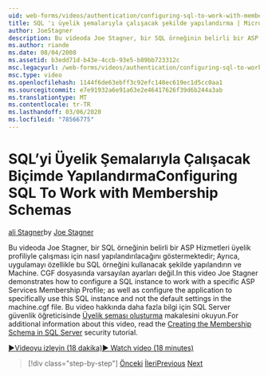 ```yaml
---
uid: web-forms/videos/authentication/configuring-sql-to-work-with-membership-schemas
title: SQL 'ı üyelik şemalarıyla çalışacak şekilde yapılandırma | Microsoft Docs
author: JoeStagner
description: Bu videoda Joe Stagner, bir SQL örneğinin belirli bir ASP Hizmetleri üyelik profiliyle çalışması için nasıl yapılandırılacağını göstermektedir; Ayrıca, Uygula...
ms.author: riande
ms.date: 08/04/2008
ms.assetid: b3edd71d-b43e-4ccb-93e5-b89bb723312c
msc.legacyurl: /web-forms/videos/authentication/configuring-sql-to-work-with-membership-schemas
msc.type: video
ms.openlocfilehash: 1144f6de63ebff3c92efc148ec619ec1d5cc0aa1
ms.sourcegitcommit: e7e91932a6e91a63e2e46417626f39d6b244a3ab
ms.translationtype: MT
ms.contentlocale: tr-TR
ms.lasthandoff: 03/06/2020
ms.locfileid: "78566775"
---
```

# <a name="configuring-sql-to-work-with-membership-schemas"></a><span data-ttu-id="00dde-103">SQL’yi Üyelik Şemalarıyla Çalışacak Biçimde Yapılandırma</span><span class="sxs-lookup"><span data-stu-id="00dde-103">Configuring SQL To Work with Membership Schemas</span></span>

<span data-ttu-id="00dde-104">[ali Stagner](https://github.com/JoeStagner)</span><span class="sxs-lookup"><span data-stu-id="00dde-104">by [Joe Stagner](https://github.com/JoeStagner)</span></span>

<span data-ttu-id="00dde-105">Bu videoda Joe Stagner, bir SQL örneğinin belirli bir ASP Hizmetleri üyelik profiliyle çalışması için nasıl yapılandırılacağını göstermektedir; Ayrıca, uygulamayı özellikle bu SQL örneğini kullanacak şekilde yapılandırın ve Machine. CGF dosyasında varsayılan ayarları değil.</span><span class="sxs-lookup"><span data-stu-id="00dde-105">In this video Joe Stagner demonstrates how to configure a SQL instance to work with a specific ASP Services Membership Profile; as well as configure the application to specifically use this SQL instance and not the default settings in the machine.cgf file.</span></span> <span data-ttu-id="00dde-106">Bu video hakkında daha fazla bilgi için SQL Server güvenlik öğreticisinde [Üyelik şeması oluşturma](../../overview/older-versions-security/membership/creating-the-membership-schema-in-sql-server-vb.md) makalesini okuyun.</span><span class="sxs-lookup"><span data-stu-id="00dde-106">For additional information about this video, read the [Creating the Membership Schema in SQL Server](../../overview/older-versions-security/membership/creating-the-membership-schema-in-sql-server-vb.md) security tutorial.</span></span>

[<span data-ttu-id="00dde-107">&#9654;Videoyu izleyin (18 dakika)</span><span class="sxs-lookup"><span data-stu-id="00dde-107">&#9654; Watch video (18 minutes)</span></span>](https://channel9.msdn.com/Blogs/ASP-NET-Site-Videos/configuring-sql-to-work-with-membership-schemas)

> [!div class="step-by-step"]
> <span data-ttu-id="00dde-108">[Önceki](understanding-aspnet-memberships.md)
> [İleri](changing-membership-settings-in-the-default-membership-schema.md)</span><span class="sxs-lookup"><span data-stu-id="00dde-108">[Previous](understanding-aspnet-memberships.md)
[Next](changing-membership-settings-in-the-default-membership-schema.md)</span></span>
